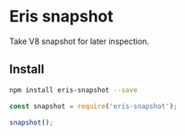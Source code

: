 # Eris snapshot

Take V8 snapshot for later inspection.

## Install

```bash
npm install eris-snapshot --save
```

```javascript
const snapshot = require('eris-snapshot');

snapshot();
```